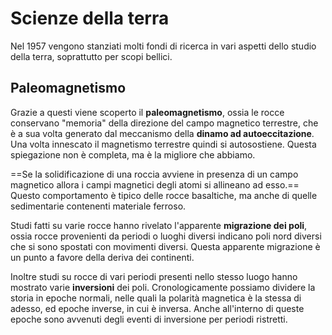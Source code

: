 # Scienze della terra
Nel 1957 vengono stanziati molti fondi di ricerca in vari aspetti dello studio della terra, soprattutto per scopi bellici. 

## Paleomagnetismo
Grazie a questi viene scoperto il **paleomagnetismo**, ossia le rocce conservano "memoria" della direzione del campo magnetico terrestre, che è a sua volta generato dal meccanismo della **dinamo ad autoeccitazione**. Una volta innescato il magnetismo terrestre quindi si autosostiene. Questa spiegazione non è completa, ma è la migliore che abbiamo.

==Se la solidificazione di una roccia avviene in presenza di un campo magnetico allora i campi magnetici degli atomi si allineano ad esso.== Questo comportamento è tipico delle rocce basaltiche, ma anche di quelle sedimentarie contenenti materiale ferroso.

Studi fatti su varie rocce hanno rivelato l'apparente **migrazione dei poli**, ossia rocce provenienti da periodi o luoghi diversi indicano poli nord diversi che si sono spostati con movimenti diversi.
Questa apparente migrazione è un punto a favore della deriva dei continenti.

Inoltre studi su rocce di vari periodi presenti nello stesso luogo hanno mostrato varie **inversioni** dei poli. Cronologicamente possiamo dividere la storia in epoche normali, nelle quali la polarità magnetica è la stessa di adesso, ed epoche inverse, in cui è inversa. Anche all'interno di queste epoche sono avvenuti degli eventi di inversione per periodi ristretti.